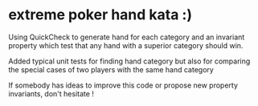 # extreme poker hand kata :)

Using QuickCheck to generate hand for each category and an invariant property which test that any hand with a superior category should win.

Added typical unit tests for finding hand category but also for comparing the special cases of two players with the same hand category

If somebody has ideas to improve this code or propose new property invariants, don't hesitate !
